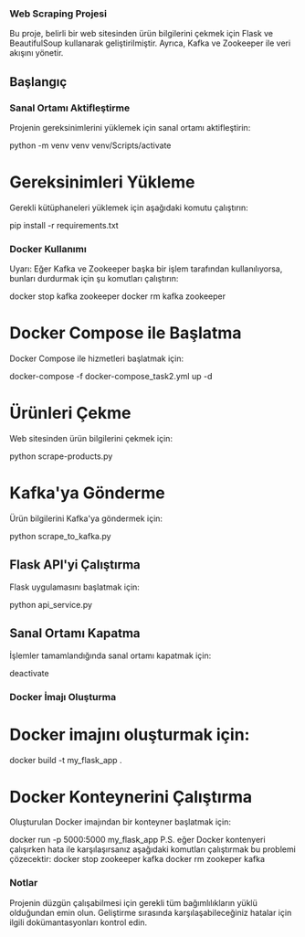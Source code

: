 
### Web Scraping Projesi ###

Bu proje, belirli bir web sitesinden ürün bilgilerini çekmek için Flask ve BeautifulSoup kullanarak geliştirilmiştir. Ayrıca, Kafka ve Zookeeper ile veri akışını yönetir.

## Başlangıç

### Sanal Ortamı Aktifleştirme
Projenin gereksinimlerini yüklemek için sanal ortamı aktifleştirin:

python -m venv venv
venv/Scripts/activate

# Gereksinimleri Yükleme
Gerekli kütüphaneleri yüklemek için aşağıdaki komutu çalıştırın:

pip install -r requirements.txt

### Docker Kullanımı
Uyarı:
Eğer Kafka ve Zookeeper başka bir işlem tarafından kullanılıyorsa, bunları durdurmak için şu komutları çalıştırın:

docker stop kafka zookeeper
docker rm kafka zookeeper

# Docker Compose ile Başlatma
Docker Compose ile hizmetleri başlatmak için:

docker-compose -f docker-compose_task2.yml up -d

# Ürünleri Çekme
Web sitesinden ürün bilgilerini çekmek için:

python scrape-products.py

# Kafka'ya Gönderme
Ürün bilgilerini Kafka'ya göndermek için:

python scrape_to_kafka.py

## Flask API'yi Çalıştırma
Flask uygulamasını başlatmak için:

python api_service.py


## Sanal Ortamı Kapatma
İşlemler tamamlandığında sanal ortamı kapatmak için:

deactivate


### Docker İmajı Oluşturma

# Docker imajını oluşturmak için:

docker build -t my_flask_app .

# Docker Konteynerini Çalıştırma
Oluşturulan Docker imajından bir konteyner başlatmak için:

docker run -p 5000:5000 my_flask_app
P.S. eğer Docker kontenyeri çalışırken hata ile karşılaşırsanız aşağıdaki komutları çalıştırmak bu problemi çözecektir:
docker stop zookeeper kafka
docker rm zookeper kafka


### Notlar
Projenin düzgün çalışabilmesi için gerekli tüm bağımlılıkların yüklü olduğundan emin olun.
Geliştirme sırasında karşılaşabileceğiniz hatalar için ilgili dokümantasyonları kontrol edin.
